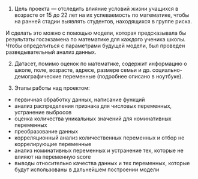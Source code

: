 1. Цель проекта — отследить влияние условий жизни учащихся в возрасте от 15 до 22 лет на их успеваемость по математике, чтобы на ранней стадии выявлять студентов, находящихся в группе риска.

И сделать это можно с помощью модели, которая предсказывала бы результаты госэкзамена по математике для каждого ученика школы. Чтобы определиться с параметрами будущей модели, был проведен разведывательный анализ данных. 

2. Датасет, помимо оценок по математике, содержит информацию о школе, поле, возрасте, адресе, размере семьи и др. социально-демографические переменные (подробнее описано в ноутбуке).

3. Этапы работы над проектом:

- первичная обработку данных, написание функций
- анализ распределения признака для числовых переменных, устранение выбросов
- оценка количества уникальных значений для номинативных переменных
- преобразование данных
- корреляционный анализ количественных переменных и отбор не коррелирующие переменные
- анализ номинативных переменных и устранение тех, которые не влияют на переменную score
- выводы относительно качества данных и тех переменных, которые будут использованы в дальнейшем построении модели